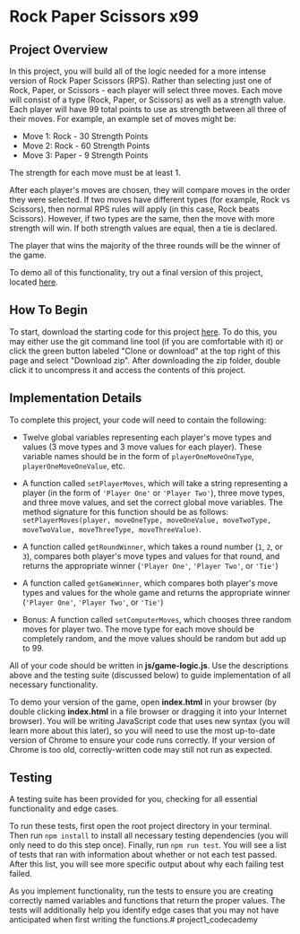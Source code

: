 # Rock Paper Scissors x99

## Project Overview

In this project, you will build all of the logic needed for a more intense version of
Rock Paper Scissors (RPS). Rather than selecting just one of Rock, Paper, or Scissors - each player
will select three moves. Each move will consist of a type (Rock, Paper, or Scissors) as well
as a strength value. Each player will have 99 total points to use as strength between all
three of their moves. For example, an example set of moves might be:

- Move 1: Rock - 30 Strength Points
- Move 2: Rock - 60 Strength Points
- Move 3: Paper - 9 Strength Points

The strength for each move must be at least 1.

After each player's moves are chosen, they will compare moves in the order they were selected. If two moves have different types (for example, Rock vs Scissors), then normal RPS rules will apply (in this case, Rock beats Scissors).
However, if two types are the same, then the move with more strength will win. If both strength values are
equal, then a tie is declared.

The player that wins the majority of the three rounds will be the winner of the game.

To demo all of this functionality, try out a final version of this project, located <a href="https://s3.amazonaws.com/codecademy-content/programs/build-apis/projects/build-apis-project-1-rock-paper-scissors-x99/project/index.html" target="_blank">here</a>.

## How To Begin

To start, download the starting code for this project <a href="https://s3.amazonaws.com/codecademy-content/programs/build-apis/projects/project-1-rock-paper-scissors-x99.zip" target="_blank">here</a>. To do this, you may either use the git command line tool
(if you are comfortable with it) or click the green button labeled "Clone or download" at the top right of this page and select "Download zip". After downloading the zip folder, double click it to uncompress it and access the contents of this project.

## Implementation Details

To complete this project, your code will need to contain the following:

* Twelve global variables representing each player's move types and values (3 move types and 3 move values for each player). These variable names should be in the form of `playerOneMoveOneType`, `playerOneMoveOneValue`, etc.

* A function called `setPlayerMoves`, which will take a string representing a player (in the form of `'Player One'` or `'Player Two'`), three move types, and three move values, and set the correct global move variables. The method signature for this function should be as follows: `setPlayerMoves(player, moveOneType, moveOneValue, moveTwoType, moveTwoValue, moveThreeType, moveThreeValue)`.

* A function called `getRoundWinner`, which takes a round number (`1`, `2`, or `3`), compares both player's move types and values for that round, and returns the appropriate winner (`'Player One'`, `'Player Two'`, or `'Tie'`)

* A function called `getGameWinner`, which compares both player's move
types and values for the whole game and returns the appropriate winner (`'Player One'`, `'Player Two'`, or `'Tie'`)

* Bonus: A function called `setComputerMoves`, which chooses three random moves for player two. The move type for each move should be completely random, and the move values should be random but add up to 99.

All of your code should be written in **js/game-logic.js**.  Use the descriptions above and the testing suite (discussed below) to guide implementation of all necessary functionality.

To demo your version of the game, open **index.html** in your browser (by double clicking **index.html** in a file browser or dragging it into your Internet browser). You will be writing
JavaScript code that uses new syntax (you will learn more about this later),
so you will need to use the most up-to-date version of Chrome to ensure your code runs correctly. If your
version of Chrome is too old, correctly-written code may still not run as expected.

## Testing

A testing suite has been provided for you, checking for all essential functionality and
edge cases.

To run these tests, first open the root project directory in your terminal. Then run `npm install` to install
all necessary testing dependencies (you will only need to do this step once).
Finally, run `npm run test`. You will see a list of tests that ran with information
about whether or not each test passed. After this list, you will see more specific output
about why each failing test failed.

As you implement functionality, run the tests to
ensure you are creating correctly named variables and functions that return the proper values.
The tests will additionally help you identify edge cases that you may not have anticipated
when first writing the functions.# project1_codecademy
